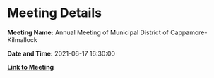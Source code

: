 # Meeting Details

**Meeting Name:** Annual Meeting of Municipal District of Cappamore-Kilmallock

**Date and Time:** 2021-06-17 16:30:00

**[Link to Meeting](https://www.limerick.ie/council/whats-on/annual-meeting-municipal-district-cappamore-kilmallock-4)**
